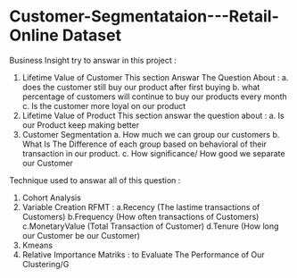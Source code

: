 # Customer-Segmentataion---Retail-Online Dataset

Business Insight try to answar in this project :
1. Lifetime Value of Customer
	This section Answar The Question About :
	a. does the customer still buy our product after first buying
	b. what percentage of customers will continue to buy our products every month
	c. Is the customer more loyal on our product
2. Lifetime Value of  Product
	This section answar the question about :
	a. Is our Product keep making better
3. Customer Segmentation
	a. How much we can group our customers
	b. What Is The Difference of each group based on behavioral of their transaction in our product.
	c. How significance/ How good we separate our Customer

Technique used to answar all of this question :
1. Cohort Analysis
2. Variable Creation RFMT : 
	a.Recency (The lastime transactions of Customers) 
	b.Frequency (How often transactions of Customers)
	c.MonetaryValue (Total Transaction of Customer) 
	d.Tenure (How long our Customer be our Customer)
3. Kmeans
4. Relative Importance Matriks : to Evaluate The Performance of Our Clustering/G
